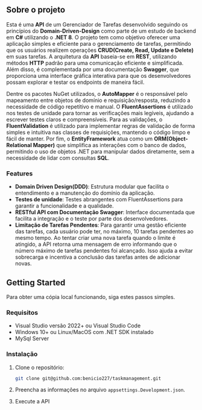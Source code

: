 ## Sobre o projeto

Esta é uma **API** de um Gerenciador de Tarefas desenvolvido seguindo os princípios do **Domain-Driven-Design** como parte de um estudo de backend em **C#** utilizando o **.NET 8**. O projeto tem como objetivo oferecer uma aplicação simples e eficiente para o gerenciamento de tarefas, permitindo que os usuários realizem operações **CRUD(Create, Read, Update e Delete)** em suas tarefas. A arquitetura da **API** baseia-se em **REST**, utilizando métodos **HTTP** padrão para uma comunicação eficiente e simplificada. Além disso, é complementada por uma documentação **Swagger**, que proporciona uma interface gráfica interativa para que os desenvolvedores possam explorar e testar os endpoints de maneira fácil.

Dentre os pacotes NuGet utilizados, o **AutoMapper** é o responsável pelo mapeamento entre objetos de domínio e requisição/resposta, reduzindo a necessidade de código repetitivo e manual. O **FluentAssertions** é utilizado nos testes de unidade para tornar as verificações mais legíveis, ajudando a escrever testes claros e compreensíveis. Para as validações, o **FluentValidation** é utilizado para implementar regras de validação de forma simples e intuitiva nas classes de requisições, mantendo o código limpo e fácil de manter. Por fim, o **EntityFramework** atua como um **ORM(Object-Relational Mapper)** que simplifica as interações com o banco de dados, permitindo o uso de objetos .NET para manipular dados diretamente, sem a necessidade de lidar com consultas **SQL**.

### Features

- **Domain Driven Design(DDD)**: Estrutura modular que facilita o entendimento e a manutenção do domínio da aplicação.
- **Testes de unidade**: Testes abrangentes com FluentAssertions para garantir a funcionalidade e a qualidade.
- **RESTful API com Documentação Swagger**: Interface documentada que facilita a integração e o teste por parte dos desenvolvedores.
- **Limitação de Tarefas Pendentes**: Para garantir uma gestão eficiente das tarefas, cada usuário pode ter, no máximo, 10 tarefas pendentes ao mesmo tempo. Ao tentar criar uma nova tarefa quando o limite é atingido, a API retorna uma mensagem de erro informando que o número máximo de tarefas pendentes foi alcançado. Isso ajuda a evitar sobrecarga e incentiva a conclusão das tarefas antes de adicionar novas.

## Getting Started

Para obter uma cópia local funcionando, siga estes passos simples.

### Requisitos

- Visual Studio versão 2022+ ou Visual Studio Code
- Windows 10+ ou Linux/MacOS com .NET SDK instalado
- MySql Server

### Instalação

1. Clone o repositório:

    ```sh
    git clone git@github.com:benicio227/taskmanagement.git
    ```

2. Preencha as informações no arquivo `appsettings.Development.json`.
3. Execute a API